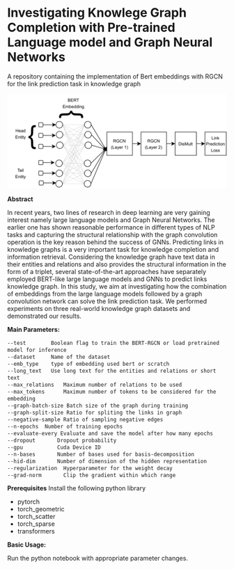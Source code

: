 # Investigating Knowlege Graph  Completion with Pre-trained Language model and Graph Neural Networks

A repository containing the implementation of Bert embeddings with RGCN for the link prediction task in knowledge graph

<img src="bert_rgcn.png" width="600">

**Abstract** 

In recent years, two lines of research in deep learning are very gaining interest namely large language models and Graph Neural Networks. The earlier one has shown reasonable performance in different types of NLP tasks and capturing the structural relationship with the graph convolution operation is the key reason behind the success of GNNs. Predicting links in knowledge graphs is a very important task for knowledge completion and information retrieval. Considering the knowledge graph have text data in their entities and relations and also provides the structural information in the form of a triplet, several state-of-the-art approaches have separately employed BERT-like large language models and GNNs to predict links knowledge graph. In this study, we aim at investigating how the combination of embeddings from the large language models followed by a graph convolution network can solve the link prediction task. We performed experiments on three real-world knowledge graph datasets and demonstrated our results.


**Main Parameters:**

```
--test        Boolean flag to train the BERT-RGCN or load pretrained model for inference
--dataset     Name of the dataset
--emb_type    type of embedding used bert or scratch
--long_text   Use long text for the entities and relations or short text
--max_relations   Maximum number of relations to be used
--max_tokens      Maximum number of tokens to be considered for the embedding
--graph-batch-size Batch size of the graph during training
--graph-split-size Ratio for spliting the links in graph 
--negative-sample Ratio of sampling negative edges
--n-epochs  Number of training epochs
--evaluate-every Evaluate and save the model after how many epochs
--dropout       Dropout probability
--gpu           Cuda Device ID
--n-bases       Number of bases used for basis-decomposition
--hid-dim       Number of dimension of the hidden representation
--regularization  Hyperparameter for the weight decay
--grad-norm       Clip the gradient within which range
```

**Prerequisites**
Install the following python library

* pytorch
* torch_geometric
* torch_scatter
* torch_sparse
* transformers

**Basic Usage:**

Run the python notebook with appropriate parameter changes.

